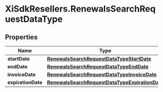 # XiSdkResellers.RenewalsSearchRequestDataType

## Properties

Name | Type | Description | Notes
------------ | ------------- | ------------- | -------------
**startDate** | [**RenewalsSearchRequestDataTypeStartDate**](RenewalsSearchRequestDataTypeStartDate.md) |  | [optional] 
**endDate** | [**RenewalsSearchRequestDataTypeEndDate**](RenewalsSearchRequestDataTypeEndDate.md) |  | [optional] 
**invoiceDate** | [**RenewalsSearchRequestDataTypeInvoiceDate**](RenewalsSearchRequestDataTypeInvoiceDate.md) |  | [optional] 
**expirationDate** | [**RenewalsSearchRequestDataTypeExpirationDate**](RenewalsSearchRequestDataTypeExpirationDate.md) |  | [optional] 



